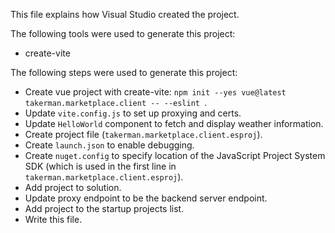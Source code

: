 This file explains how Visual Studio created the project.

The following tools were used to generate this project:
- create-vite

The following steps were used to generate this project:
- Create vue project with create-vite: `npm init --yes vue@latest takerman.marketplace.client -- --eslint `.
- Update `vite.config.js` to set up proxying and certs.
- Update `HelloWorld` component to fetch and display weather information.
- Create project file (`takerman.marketplace.client.esproj`).
- Create `launch.json` to enable debugging.
- Create `nuget.config` to specify location of the JavaScript Project System SDK (which is used in the first line in `takerman.marketplace.client.esproj`).
- Add project to solution.
- Update proxy endpoint to be the backend server endpoint.
- Add project to the startup projects list.
- Write this file.
